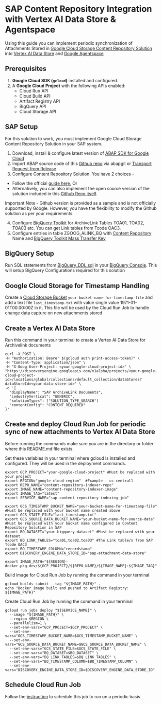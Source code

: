 # SAP Content Repository Integration with Vertex AI Data Store & Agentspace
Using this guide you can implement periodic synchronization of Attachments Stored in [Google Cloud Storage Content Repository Solution](https://cloud.google.com/solutions/sap/docs/abap-sdk/on-premises-or-any-cloud/latest/implement-gcs-sap-content-repository) into [Vertex AI Data Store](https://cloud.google.com/generative-ai-app-builder/docs/create-datastore-ingest) and [Google Agentspace](https://cloud.google.com/products/agentspace?hl=en)

## Prerequisites
1.  **Google Cloud SDK (`gcloud`)** installed and configured.
3.  A **Google Cloud Project** with the following APIs enabled:
    * Cloud Run API
    * Cloud Build API
    * Artifact Registry API
    * BigQuery API
    * Cloud Storage API

## SAP Setup
For this solution to work, you must implement Google Cloud Storage Content Repository Solution in your SAP system. 

1. Download, install & configure latest version of [ABAP SDK for Google Cloud](https://cloud.google.com/solutions/sap/docs/abap-sdk/on-premises-or-any-cloud/latest/install-config)
2. Import ABAP source code of this [Github repo](https://github.com/GoogleCloudPlatform/abap-sdk-sample-archivelink-content-repository/tree/main/src) via abapgit or [Transport Request from Release](https://github.com/GoogleCloudPlatform/abap-sdk-sample-archivelink-content-repository/releases)
3. Configure Content Repository Solution. You have 2 choices - 
  * Follow the official [guide here](https://cloud.google.com/solutions/sap/docs/abap-sdk/on-premises-or-any-cloud/latest/implement-gcs-sap-content-repository), Or
  * Alternatively, you can also implement the open source version of the solution included in this [Github Repo itself](https://github.com/GoogleCloudPlatform/abap-sdk-sample-archivelink-content-repository/?tab=readme-ov-file#steps-to-setup-archive-link-for-cloud-storage). 

  Important Note - Github version is provided as a sample and is not officially supported by Google. 
  However, you have the flexibility to modify the Github solution as per your requirements. 

4. Configure [BigQuery Toolkit](https://cloud.google.com/solutions/sap/docs/abap-sdk/on-premises-or-any-cloud/latest/bq-toolkit-for-sap-overview) for ArchiveLink Tables TOA01, TOA02, TOA03 etc. You can get Link tables from Tcode OAC3.
5. Configure entries in table ZGOOG_ALINK_BQ with [Content Repository](https://cloud.google.com/solutions/sap/docs/abap-sdk/on-premises-or-any-cloud/latest/implement-gcs-sap-content-repository#configure-content-repository-for-gcs) Name and [BigQuery Toolkit Mass Transfer Key](https://cloud.google.com/solutions/sap/docs/abap-sdk/on-premises-or-any-cloud/latest/bq-toolkit-for-sap-configuration#configure-connection)


## BigQuery Setup
Run SQL statements from [BigQuery_DDL.sql](./BigQuery_DDL.sql) in your [BigQuery Console](https://console.cloud.google.com/bigquery).
This will setup BigQuery Configurations required for this solution

## Google Cloud Storage for Timestamp Handling
Create a [Cloud Storage Bucket](https://console.cloud.google.com/storage) ```your-bucket-name-for-timestamp-file``` and add a text file ```last_timestamp.txt``` with value single value 1971-01-01T00:00:00Z in it. This file will be used by the Cloud Run Job to handle change data capture on new attachments stored

## Create a Vertex AI Data Store 
Run this command in your terminal to create a Vertex AI Data Store for Archivelink documents

```
curl -X POST \
-H "Authorization: Bearer $(gcloud auth print-access-token)" \
-H "Content-Type: application/json" \
-H "X-Goog-User-Project: <your-google-cloud-project-id>" \
"https://discoveryengine.googleapis.com/v1alpha/projects/<your-google-cloud-project-id>/locations/global/collections/default_collection/dataStores?dataStoreId=<your-data-store-id>" \
-d '{
  "displayName": "SAP ArchiveLink Documents",
  "industryVertical": "GENERIC",
  "solutionTypes": ["SOLUTION_TYPE_SEARCH"]
  "contentConfig": "CONTENT_REQUIRED"
}'
```

## Create and deploy Cloud Run Job for periodic sync of new attachments to Vertex AI Data Store

Before running the commands make sure you are in the directory or folder where this README.md file exists.

Set these variables in your terminal where gcloud is installed and configured. They will be used in the deployment commands.

```
export GCP_PROJECT="your-google-cloud-project" #Must be replaced with your project
export REGION="google-cloud-region"  #Example - us-central1
export REPO_NAME="content-repository-indexer-repo"
export IMAGE_NAME="content-repository-indexer-image"
export IMAGE_TAG="latest"
export SERVICE_NAME="sap-content-repository-indexing-job"
```

```
export GCS_TIMESTAMP_BUCKET_NAME="your-bucket-name-for-timestamp-file"  #Must be replaced with your bucket name created above
export GCS_STATE_FILE="last_timestamp.txt"
export GCS_SOURCE_DATA_BUCKET_NAME="your-bucket-name-for-source-data" #Must be replaced with your bucket name configured in Content Repository Solution in SAP
export BQ_DATASET="your-bigquery-dataset" #Must be replaced with your dataset
export BQ_LINK_TABLES="toa01,toa02,toa03" #The Link table/s from SAP Tcode OAC3
export BQ_TIMESTAMP_COLUMN="recordstamp"
export DISCOVERY_ENGINE_DATA_STORE_ID="sap-attachment-data-store"
```

```
export IMAGE_PATH="${REGION}-docker.pkg.dev/${GCP_PROJECT}/${REPO_NAME}/${IMAGE_NAME}:${IMAGE_TAG}"
```

Build image for Cloud Run Job by running the command in your terminal

```
gcloud builds submit --tag "${IMAGE_PATH}" .
echo "Docker image built and pushed to Artifact Registry: ${IMAGE_PATH}"
```

Create Cloud Run Job by running the command in your terminal

```
gcloud run jobs deploy "${SERVICE_NAME}" \
  --image "${IMAGE_PATH}" \
  --region $REGION \
  --parallelism=1 \
  --set-env-vars="GCP_PROJECT=$GCP_PROJECT" \
  --set-env-vars="GCS_TIMESTAMP_BUCKET_NAME=$GCS_TIMESTAMP_BUCKET_NAME" \
  --set-env-vars="GCS_SOURCE_DATA_BUCKET_NAME=$GCS_SOURCE_DATA_BUCKET_NAME" \
  --set-env-vars="GCS_STATE_FILE=$GCS_STATE_FILE" \
  --set-env-vars="BQ_DATASET=$BQ_DATASET" \
  --set-env-vars="BQ_LINK_TABLES=$BQ_LINK_TABLES" \
  --set-env-vars="BQ_TIMESTAMP_COLUMN=$BQ_TIMESTAMP_COLUMN" \
  --set-env-vars="DISCOVERY_ENGINE_DATA_STORE_ID=$DISCOVERY_ENGINE_DATA_STORE_ID"
```  

## Schedule Cloud Run Job

Follow the [instruction](https://cloud.google.com/run/docs/execute/jobs-on-schedule#using-scheduler) to schedule this job to run on a periodic basis